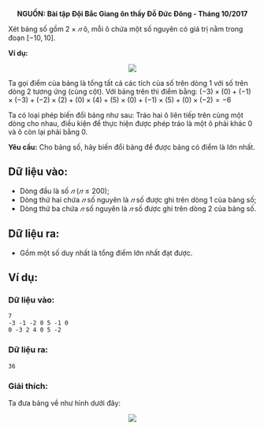 **<center>NGUỒN: Bài tập Đội Bắc Giang ôn thầy Đỗ Đức Đông - Tháng 10/2017</center>**

Xét bảng số gồm $2 × 𝑛$ ô, mỗi ô chứa một số nguyên có giá trị nằm trong đoạn $[-10, 10]$.

**Ví dụ:**
<center><img src="/images/problems/1261/game1.svg" with="600px" /></center>

Ta gọi điểm của bảng là tổng tất cả các tích của số trên dòng $1$ với số trên dòng $2$ tương ứng (cùng cột). Với bảng trên thì điểm bằng:
$(-3)×(0) + (-1)×(-3) + (-2)×(2) + (0)×(4) + (5)×(0) +(-1)×(5) + (0)×(-2) = -6$

Ta có loại phép biến đổi bảng như sau: Tráo hai ô liên tiếp trên cùng một dòng cho nhau, điều kiện để thực hiện được phép tráo là một ô phải khác $0$ và ô còn lại phải bằng $0$.

**Yêu cầu:** Cho bảng số, hãy biến đổi bảng để được bảng có điểm là lớn nhất.

## Dữ liệu vào:
- Dòng đầu là số $𝑛\ (𝑛 ≤ 200)$;
- Dòng thứ hai chứa $𝑛$ số nguyên là $𝑛$ số được ghi trên dòng $1$ của bảng số;
- Dòng thứ ba chứa $𝑛$ số nguyên là $𝑛$ số được ghi trên dòng $2$ của bảng số.

## Dữ liệu ra:
- Gồm một số duy nhất là tổng điểm lớn nhất đạt được.

## Ví dụ:
### Dữ liệu vào:
```
7
-3 -1 -2 0 5 -1 0
0 -3 2 4 0 5 -2
```

### Dữ liệu ra:
```
36
```

### Giải thích:
Ta đưa bảng về như hình dưới đây:
<center><img src="/images/problems/1261/game2.svg" with="500px" /></center>